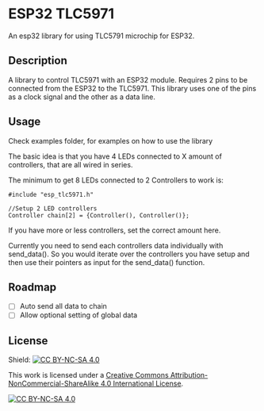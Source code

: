 # ESP32 TLC5971

An esp32 library for using TLC5791 microchip for ESP32.

## Description

A library to control TLC5971 with an ESP32 module. Requires 2 pins to be connected from the ESP32 to the TLC5971.
This library uses one of the pins as a clock signal and the other as a data line.

## Usage

Check examples folder, for examples on how to use the library

The basic idea is that you have 4 LEDs connected to X amount of controllers, that are all wired in series.

The minimum to get 8 LEDs connected to 2 Controllers to work is:

```
#include "esp_tlc5971.h"

//Setup 2 LED controllers
Controller chain[2] = {Controller(), Controller()};
```
If you have more or less controllers, set the correct amount here.

Currently you need to send each controllers data individually with send_data(). So you would iterate over the controllers you have setup and
then use their pointers as input for the send_data() function.


## Roadmap

- [ ] Auto send all data to chain
- [ ] Allow optional setting of global data

## License

Shield: [![CC BY-NC-SA 4.0][cc-by-nc-sa-shield]][cc-by-nc-sa]

This work is licensed under a
[Creative Commons Attribution-NonCommercial-ShareAlike 4.0 International License][cc-by-nc-sa].

[![CC BY-NC-SA 4.0][cc-by-nc-sa-image]][cc-by-nc-sa]

[cc-by-nc-sa]: http://creativecommons.org/licenses/by-nc-sa/4.0/
[cc-by-nc-sa-image]: https://licensebuttons.net/l/by-nc-sa/4.0/88x31.png
[cc-by-nc-sa-shield]: https://img.shields.io/badge/License-CC%20BY--NC--SA%204.0-lightgrey.svg
